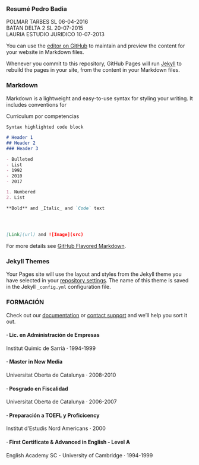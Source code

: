 ### Resumé Pedro Badia

POLMAR TARBES  SL	06-04-2016 	
BATAN DELTA 2 SL	20-07-2015 	
LAURIA ESTUDIO JURIDICO 10-07-2013 

You can use the [editor on GitHub](https://github.com/economistas/github.io/edit/master/index.md) to maintain and preview the content for your website in Markdown files.

Whenever you commit to this repository, GitHub Pages will run [Jekyll](https://jekyllrb.com/) to rebuild the pages in your site, from the content in your Markdown files.

### Markdown

Markdown is a lightweight and easy-to-use syntax for styling your writing. It includes conventions for

Curriculum por competencias

```markdown
Syntax highlighted code block

# Header 1
## Header 2
### Header 3

- Bulleted
- List
- 1992
- 2010
- 2017

1. Numbered
2. List

**Bold** and _Italic_ and `Code` text




[Link](url) and ![Image](src)
```

For more details see [GitHub Flavored Markdown](https://guides.github.com/features/mastering-markdown/).



### Jekyll Themes

Your Pages site will use the layout and styles from the Jekyll theme you have selected in your [repository settings](https://github.com/economistas/github.io/settings). The name of this theme is saved in the Jekyll `_config.yml` configuration file.

### FORMACIÓN

Check out our [documentation](https://help.github.com/categories/github-pages-basics/) or [contact support](https://github.com/contact) and we’ll help you sort it out.

#### · **Lic. en Administración de Empresas**
Institut Quimic de Sarrià · 1994-1999
#### · **Master in New Media**
Universitat Oberta de Catalunya · 2008-2010
#### · **Posgrado en Fiscalidad**
Universitat Oberta de Catalunya · 2006-2007 
#### · **Preparación a TOEFL y Proficicency**
Institut d'Estudis Nord Americans · 2000
#### · **First Certificate & Advanced in English** - Level A
English Academy SC - University of Cambridge · 1994-1999

